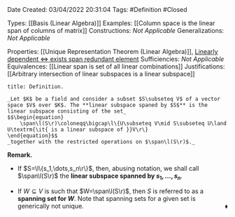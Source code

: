 <br />
<br />

Date Created: 03/04/2022 20:31:04
Tags: #Definition #Closed

Types: [[Basis (Linear Algebra)]]
Examples: [[Column space is the linear span of columns of matrix]]
Constructions: _Not Applicable_
Generalizations: _Not Applicable_

Properties: [[Unique Representation Theorem (Linear Algebra)]], [Linearly dependent $\Leftrightarrow$ exists span redundant element](Linearly%20dependent%20iff%20exists%20span%20redundant%20element.md)
Sufficiencies: _Not Applicable_
Equivalences: [[Linear span is set of all linear combinations]]
Justifications: [[Arbitrary intersection of linear subspaces is a linear subspace]]

``` ad-Definition
title: Definition.

_Let $K$ be a field and consider a subset $S\subseteq V$ of a vector space $V$ over $K$. The **linear subspace spaned by $S$** is the linear subspace consisting of the set_
$$\begin{equation}
    \span\l(S\r)\coloneqq\bigcap\l\{U\subseteq V\mid S\subseteq U\land U\textrm{\it{ is a linear subspace of }}V\r\}
\end{equation}$$
_together with the restricted operations on $\span\l(S\r)$._

```

**Remark.**
* If $S=\l\{s_1,\dots,s_n\r\}$, then, abusing notation, we shall call $\span\l(S\r)$ the **linear subspace spanned by $s_1,\dots,s_n$**.

* If $W\subseteq V$ is such that $W=\span\l(S\r)$, then $S$ is referred to as a **spanning set for $W$**. Note that spanning sets for a given set is generically not unique.<span style="float:right;">$\blacklozenge$</span>
